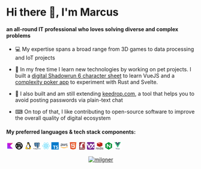 # Hi there 👋, I'm Marcus
#### an all-round IT professional who loves solving diverse and complex problems

- 💻 My expertise spans a broad range from 3D games to data processing and IoT projects

- 🔬 In my free time I learn new technologies by working on pet projects. I built a [digital Shadowrun 6 character sheet](https://github.com/milgner/sr6-character-sheet) to learn VueJS and a [complexity poker app](https://github.com/milgner/compoker) to experiment with Rust and Svelte.

- 🔐 I also built and am still extending [keedrop.com](https://keedrop.com/), a tool that helps you to avoid posting passwords via plain-text chat

- ⌨ On top of that, I like contributing to open-source software to improve the overall quality of digital ecosystem

#### My preferred languages & tech stack components:

<p align="left">
  <img src="https://github.com/devicons/devicon/raw/master/icons/kotlin/kotlin-original.svg" alt="kotlin" width="20" height="20" /> <img src="https://github.com/devicons/devicon/raw/master/icons/rust/rust-original.svg" alt="rust" width="20" height="20"/> <img src="https://github.com/devicons/devicon/raw/master/icons/linux/linux-original.svg" alt="linux" width="20" height="20"/> <img src="https://github.com/devicons/devicon/raw/master/icons/postgresql/postgresql-original-wordmark.svg" alt="postgresql" width="20" height="20"/> <img src="https://github.com/devicons/devicon/raw/master/icons/react/react-original.svg" alt="svelte" width="20" height="20"/> <img src="https://github.com/devicons/devicon/raw/master/icons/typescript/typescript-original.svg" alt="typescript" width="20" height="20"/> <img src="https://github.com/devicons/devicon/raw/master/icons/amazonwebservices/amazonwebservices-original-wordmark.svg" alt="aws" width="20" height="20"/> <img src="https://github.com/devicons/devicon/raw/master/icons/html5/html5-original.svg" alt="html5" width="20" height="20"/> <img src="https://github.com/devicons/devicon/raw/master/icons/rails/rails-original-wordmark.svg" alt="rails" width="20" height="20"/> <img src="https://github.com/devicons/devicon/raw/master/icons/vertx/vertx-original.svg" alt="vuejs" width="20" height="20"/>  <img src="https://github.com/devicons/devicon/raw/master/icons/redis/redis-original-wordmark.svg" alt="redis" width="20" height="20"/> <img src="https://github.com/devicons/devicon/raw/master/icons/nginx/nginx-original.svg" alt="nginx" width="20" height="20"/> <img src="https://github.com/devicons/devicon/raw/master/icons/vuejs/vuejs-original-wordmark.svg" alt="vuejs" width="20" height="20"/> 
</p>
<p align="center">
<a href="https://stackoverflow.com/milgner" target="blank"><img align="center" src="https://cdn.jsdelivr.net/npm/simple-icons@3.0.1/icons/stackoverflow.svg" alt="milgner" height="20" width="20" /></a>
</p>
